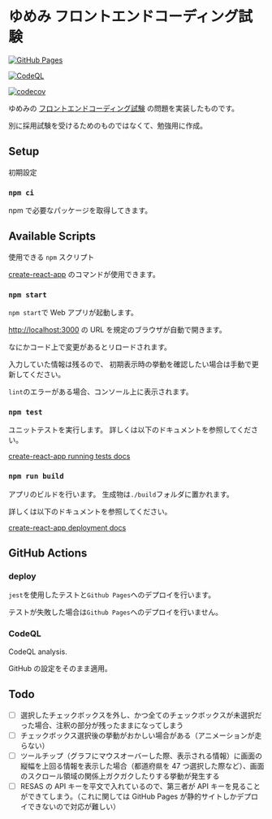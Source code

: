 # ゆめみ フロントエンドコーディング試験

[![GitHub Pages](https://github.com/6uclz1/yumemi-coding-exam-app/actions/workflows/gh-pages.yml/badge.svg)](https://github.com/6uclz1/yumemi-coding-exam-app/actions/workflows/gh-pages.yml)

[![CodeQL](https://github.com/6uclz1/yumemi-coding-exam-app/actions/workflows/codeql-analysis.yml/badge.svg)](https://github.com/6uclz1/yumemi-coding-exam-app/actions/workflows/codeql-analysis.yml)

[![codecov](https://codecov.io/gh/6uclz1/yumemi-coding-exam-app/branch/master/graph/badge.svg?token=1JT6NRHLZF)](https://codecov.io/gh/6uclz1/yumemi-coding-exam-app)

ゆめみの [フロントエンドコーディング試験](https://notion.yumemi.co.jp/0e9ef27b55704d7882aab55cc86c999d) の問題を実装したものです。

別に採用試験を受けるためのものではなくて、勉強用に作成。

## Setup

初期設定

### `npm ci`

npm で必要なパッケージを取得してきます。

## Available Scripts

使用できる `npm` スクリプト

[create-react-app](https://facebook.github.io/create-react-app)
のコマンドが使用できます。

### `npm start`

`npm start`で Web アプリが起動します。

[http://localhost:3000](http://localhost:3000)
の URL を規定のブラウザが自動で開きます。

なにかコード上で変更があるとリロードされます。

入力していた情報は残るので、
初期表示時の挙動を確認したい場合は手動で更新してください。

`lint`のエラーがある場合、コンソール上に表示されます。

### `npm test`

ユニットテストを実行します。
詳しくは以下のドキュメントを参照してください。

[create-react-app running tests docs](https://facebook.github.io/create-react-app/docs/running-tests)

### `npm run build`

アプリのビルドを行います。
生成物は`./build`フォルダに置かれます。

詳しくは以下のドキュメントを参照してください。

[create-react-app deployment docs](https://facebook.github.io/create-react-app/docs/deployment)

## GitHub Actions

### deploy

`jest`を使用したテストと`Github Pages`へのデプロイを行います。

テストが失敗した場合は`Github Pages`へのデプロイを行いません。

### CodeQL

CodeQL analysis.

GitHub の設定をそのまま適用。

## Todo

- [ ] 選択したチェックボックスを外し、かつ全てのチェックボックスが未選択だった場合、注釈の部分が残ったままになってしまう
- [ ] チェックボックス選択後の挙動がおかしい場合がある（アニメーションが走らない）
- [ ] ツールチップ（グラフにマウスオーバーした際、表示される情報）に画面の縦幅を上回る情報を表示した場合（都道府県を 47 つ選択した際など）、画面のスクロール領域の関係上ガクガクしたりする挙動が発生する
- [ ] RESAS の API キーを平文で入れているので、第三者が API キーを見ることができてしまう。（これに関しては GitHub Pages が静的サイトしかデプロイできないので対応が難しい）
